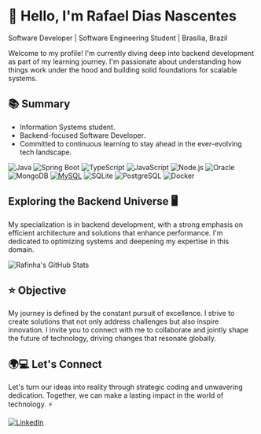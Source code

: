 
# 👋 Hello, I'm Rafael Dias Nascentes

 Software Developer | Software Engineering Student | Brasília, Brazil

Welcome to my profile! I'm currently diving deep into backend development as part of my learning journey. I'm passionate about understanding how things work under the hood and building solid foundations for scalable systems.

## 📚 Summary
- Information Systems student.
- Backend-focused Software Developer.
- Committed to continuous learning to stay ahead in the ever-evolving tech landscape.

 ![Java](https://img.shields.io/badge/Java-%23ED8B00.svg?style=for-the-badge&logo=openjdk&logoColor=white)
 ![Spring Boot](https://img.shields.io/badge/Spring_Boot-6DB33F?style=for-the-badge&logo=spring-boot&logoColor=white) 
 ![TypeScript](https://img.shields.io/badge/-TypeScript-%23007ACC?style=for-the-badge&logo=typescript&logoColor=white)  ![JavaScript](https://img.shields.io/badge/-JavaScript-%23F7DF1E?style=for-the-badge&logo=javascript&logoColor=white) ![Node.js](https://img.shields.io/badge/-Node.js-%23339933?style=for-the-badge&logo=node.js&logoColor=white) ![Oracle](https://img.shields.io/badge/-Oracle-F80000?style=for-the-badge&logo=oracle&logoColor=white) ![MongoDB](https://img.shields.io/badge/-MongoDB-%2347A248?style=for-the-badge&logo=mongodb&logoColor=white) [![MySQL](https://img.shields.io/badge/-MySQL-%234479A1?style=for-the-badge&logo=mysql&logoColor=white)](https://www.mysql.com/) ![SQLite](https://img.shields.io/badge/sqlite-%2307405e.svg?style=for-the-badge&logo=sqlite&logoColor=white) ![PostgreSQL](https://img.shields.io/badge/PostgreSQL-336791?style=for-the-badge&logo=postgresql&logoColor=white) ![Docker](https://img.shields.io/badge/Docker-2496ED?style=for-the-badge&logo=docker&logoColor=white) 


## Exploring the Backend Universe 🖥️
My specialization is in backend development, with a strong emphasis on efficient architecture and solutions that enhance performance. I'm dedicated to optimizing systems and deepening my expertise in this domain.

![Rafinha's GitHub Stats](https://github-readme-stats.vercel.app/api?username=rafamfdias&show_icons=true&theme=github_dark&hide_title=false&hide_rank=false&count_private=true)


## ⭐ Objective
My journey is defined by the constant pursuit of excellence. I strive to create solutions that not only address challenges but also inspire innovation. I invite you to connect with me to collaborate and jointly shape the future of technology, driving changes that resonate globally.

## 🌍💻 Let's Connect
Let's turn our ideas into reality through strategic coding and unwavering dedication. Together, we can make a lasting impact in the world of technology. ⚡

  <a href="https://www.linkedin.com/in/rafamfdias/" target="_blank">
    <img loading="lazy" src="https://img.shields.io/badge/-LinkedIn-%230077B5?style=for-the-badge&logo=linkedin&logoColor=white" alt="LinkedIn">
  </a>
  
  
